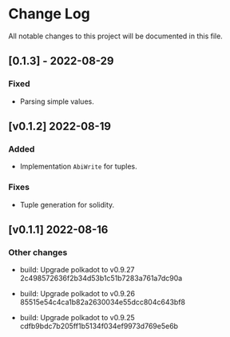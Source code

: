 # Change Log

All notable changes to this project will be documented in this file.

## [0.1.3] - 2022-08-29

### Fixed 

 - Parsing simple values.

<!-- bureaucrate goes here -->
## [v0.1.2] 2022-08-19

### Added

 - Implementation `AbiWrite` for tuples.

 ### Fixes

 - Tuple generation for solidity.

## [v0.1.1] 2022-08-16

### Other changes

- build: Upgrade polkadot to v0.9.27 2c498572636f2b34d53b1c51b7283a761a7dc90a

- build: Upgrade polkadot to v0.9.26 85515e54c4ca1b82a2630034e55dcc804c643bf8

- build: Upgrade polkadot to v0.9.25 cdfb9bdc7b205ff1b5134f034ef9973d769e5e6b
